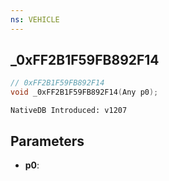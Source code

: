 ```yaml
---
ns: VEHICLE
---
```

## _0xFF2B1F59FB892F14

```c
// 0xFF2B1F59FB892F14
void _0xFF2B1F59FB892F14(Any p0);
```

```
NativeDB Introduced: v1207
```

## Parameters
* **p0**:
